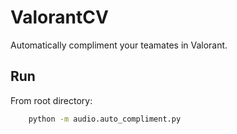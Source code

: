 # ValorantCV

Automatically compliment your teamates in Valorant.


## Run

From root directory:
```sh
    python -m audio.auto_compliment.py
```
